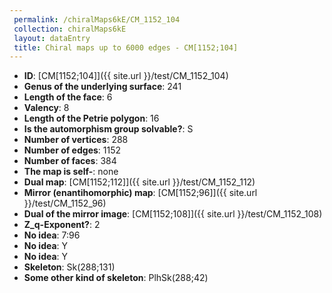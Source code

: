 ```yaml
--- 
 permalink: /chiralMaps6kE/CM_1152_104 
 collection: chiralMaps6kE
 layout: dataEntry
 title: Chiral maps up to 6000 edges - CM[1152;104]
---
```


- **ID**: [CM[1152;104]]({{ site.url }}/test/CM_1152_104)
- **Genus of the underlying surface**: 241
- **Length of the face**: 6
- **Valency**: 8
- **Length of the Petrie polygon**: 16
- **Is the automorphism group solvable?**: S
- **Number of vertices**: 288
- **Number of edges**: 1152
- **Number of faces**: 384
- **The map is self-**: none
- **Dual map**: [CM[1152;112]]({{ site.url }}/test/CM_1152_112)
- **Mirror (enantihomorphic) map**: [CM[1152;96]]({{ site.url }}/test/CM_1152_96)
- **Dual of the mirror image**: [CM[1152;108]]({{ site.url }}/test/CM_1152_108)
- **Z_q-Exponent?**: 2
- **No idea**:  7:96
- **No idea**: Y
- **No idea**: Y
- **Skeleton**: Sk(288;131)
- **Some other kind of skeleton**: PlhSk(288;42)
